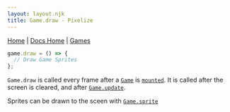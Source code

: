 ```yaml
---
layout: layout.njk
title: Game.draw - Pixelize
---
```


[Home](/) | [Docs Home](/docs) | [Games](/docs/game)

```js
game.draw = () => {
  // Draw Game Sprites
};
```

`Game.draw` is called every frame after a [`Game`](/docs/game) is [`mounted`](/docs/game/mount). It is called after the screen is cleared, and after [`Game.update`](/docs/game/update).

Sprites can be drawn to the sceen with [`Game.sprite`](/docs/sprite/gamesprite)
